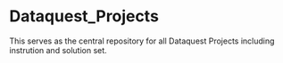 # Dataquest_Projects
This serves as the central repository for all Dataquest Projects including instrution and solution set.
